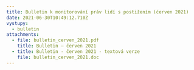 ```yaml
---
title: Bulletin k monitorování práv lidí s postižením (červen 2021)
date: 2021-06-30T10:49:12.710Z
vystupy:
  - bulletin
attachments:
  - file: bulletin_cerven_2021.pdf
    title: Bulletin – červen 2021
  - title: Bulletin - červen 2021 - textová verze
    file: bulletin_cerven_2021.doc
---
```


